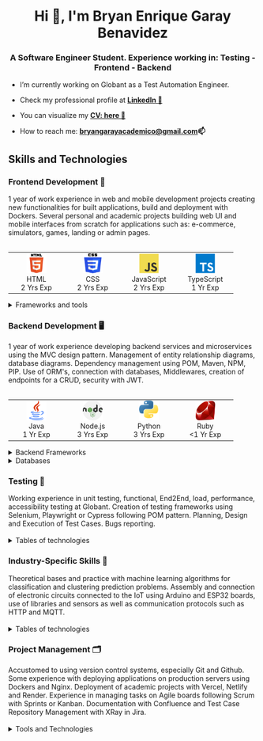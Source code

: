 <h1 align="center">Hi 👋, I'm Bryan Enrique Garay Benavidez</h1>
<h3 align="center">A Software Engineer Student. Experience working in: Testing - Frontend - Backend</h3>

- I’m currently working on Globant as a Test Automation Engineer.

- Check my professional profile at **<a href="https://www.linkedin.com/in/bg99astro/" target="_blank" rel="nofollow">LinkedIn 💼</a>**

- You can visualize my **<a href="https://www.canva.com/design/DAFsATEDU_4/RKKjNPBKEMcvp4DxJjnp9w/edit?utm_content=DAFsATEDU_4&utm_campaign=designshare&utm_medium=link2&utm_source=sharebutton" target="_blank" rel="nofollow">CV: here 📑 </a>**

- How to reach me: **bryangarayacademico@gmail.com📫** 

<h2 align="left">Skills and Technologies</h2>

<h3 align="left">Frontend Development 📱</h3>
1 year of work experience in web and mobile development projects creating new functionalities for built applications, build and deployment with Dockers. Several personal and academic projects building web UI and mobile interfaces from scratch for applications such as: e-commerce, simulators, games, landing or admin pages.
<br />
<br />
<table border-collapse="collapse">
  <tr>
    <td align="center" width="100">
      <span>
        <img src="./icons/html.svg" alt="html" width="40" height="40"/><br />
        HTML<br />
        2&nbsp;Yrs&nbsp;Exp
      </span>
    </td>
    <td align="center" width="100">
      <span>
        <img src="./icons/css.png" alt="css" width="40" height="40"/><br />
        CSS<br />
        2&nbsp;Yrs&nbsp;Exp
      </span>
    </td>
    <td align="center" width="100">
      <span>
        <img src="./icons/js.svg" alt="javascript" width="40" height="40"/><br />
        JavaScript<br />
        2&nbsp;Yrs&nbsp;Exp
      </span>
    </td>
    <td align="center" width="100">
      <span>
        <img src="./icons/ts.svg" alt="typescript" width="40" height="40"/><br />
        TypeScript<br />
        1&nbsp;Yr&nbsp;Exp
      </span>
    </td>
  </tr>
</table>

<details>
  <summary>Frameworks and tools</summary>
  <br />
  <table>
    <tr>
      <th>Web UI</th>
      <td align="center" width="100">
        <span>
          <img src="./icons/react.svg" alt="react" width="40" height="40"/><br />
          React<br />
          2&nbsp;Yrs&nbsp;Exp
        </span>
      </td>
      <td align="center" width="100">
        <span>
          <img src="./icons/angular.svg" alt="angular" width="40" height="40"/><br />
          Angular<br />
          1&nbsp;Yr&nbsp;Exp
        </span>
      </td>
      <td align="center" width="100">
        <span>
          <img src="./icons/next.svg" alt="nextjs" width="40" height="40"/><br />
          Next.js<br />
          1&nbsp;Yr&nbsp;Exp
        </span>
      </td>
      <td align="center" width="100">
        <span>
          <img src="./icons/tailwind.svg" alt="tailwind" width="40" height="40"/><br />
          TailwindCSS<br />
          1&nbsp;Yr&nbsp;Exp
        </span>
      </td>
      <td align="center" width="100">
        <span>
          <img src="./icons/vite.png" alt="vite" width="40" height="40"/><br />
          Vite<br />
          1&nbsp;Yr&nbsp;Exp
        </span>
      </td>
    </tr>
    <tr>
      <th>Mobile</th>
      <td align="center" width="100">
        <span>
          <img src="./icons/react-native.svg" alt="react native" width="40" height="40"/><br />
          React Native<br />
          1&nbsp;Yr&nbsp;Exp
        </span>
      </td>
      <td align="center" width="100">
        <span>
          <img src="./icons/ionic.png" alt="ionic" width="40" height="40"/><br />
          Ionic<br />
          1&nbsp;Yr&nbsp;Exp
        </span>
      </td>
      <td align="center" width="100">
        <span>
          <img src="./icons/android.png" alt="android" width="40" height="40"/><br />
          Android<br />
          1&nbsp;Yr&nbsp;Exp
        </span>
      </td>
      <td align="center" width="100">
        <span>
          <img src="./icons/android-studio.png" alt="android" width="40" height="40"/><br />
          Android Studio<br />
          1&nbsp;Yr&nbsp;Exp
        </span>
      </td>
      <td align="center" width="100">
        <span>
        </span>
      </td>
    </tr>
  </table>
</details>

<h3 align="left">Backend Development 🖥</h3>
1 year of work experience developing backend services and microservices using the MVC design pattern. Management of entity relationship diagrams, database diagrams. Dependency management using POM, Maven, NPM, PIP.  Use of ORM's, connection with databases, Middlewares, creation of endpoints for a CRUD, security with JWT.
<br />
<br />
<table>
  <tr>
    <td align="center" width="100">
      <span>
        <img src="./icons/java.png" alt="java" width="40" height="40"/><br />
        Java<br />
        1&nbsp;Yr&nbsp;Exp
      </span>
    </td>
    <td align="center" width="100">
      <span>
        <img src="./icons/node.png" alt="nodejs" width="40" height="40"/><br />
        Node.js<br />
        3&nbsp;Yrs&nbsp;Exp
      </span>
    </td>
    <td align="center" width="100">
      <span>
        <img src="./icons/python.png" alt="python" width="40" height="40"/><br />
        Python<br />
        3&nbsp;Yrs&nbsp;Exp
      </span>
    </td>
    <td align="center" width="100">
      <span>
        <img src="./icons/ruby.png" alt="ruby" width="40" height="40"/><br />
        Ruby<br />
        <1&nbsp;Yr&nbsp;Exp
      </span>
    </td>
  </tr>
</table>

<details>
  <summary>Backend Frameworks</summary>
  <br />
  <table>
    <tr>
      <td align="center" width="100">
        <span>
          <img src="./icons/spring.png" alt="spring boot" width="40" height="40"/><br />
          Spring Boot<br />
          1&nbsp;Yr&nbsp;Exp
        </span>
      </td>
      <td align="center" width="100">
        <span>
          <img src="./icons/express.png" alt="express" width="40" height="40"/><br />
          Express<br />
          1&nbsp;Yr&nbsp;Exp
        </span>
      </td>
      <td align="center" width="100">
        <span>
          <img src="./icons/nest.svg" alt="nestjs" width="40" height="40"/><br />
          Nest.js<br />
          1&nbsp;Yr&nbsp;Exp
        </span>
      </td>
      <td align="center" width="100">
        <span>
          <img src="./icons/django.png" alt="django" width="40" height="40"/><br />
          Django<br />
          1&nbsp;Yr&nbsp;Exp
        </span>
      </td>
      <td align="center" width="100">
        <span>
          <img src="./icons/rails.png" alt="rails" width="40" height="40"/><br />
          Rails<br />
          <1&nbsp;Yrs&nbsp;Exp
        </span>
      </td>
    </tr>
  </table>
</details>

<details>
  <summary>Databases</summary>
  <br />
  <table>
    <tr>
      <th>SQL</th>
      <td align="center" width="100"> 
        <span>
          <img src="./icons/mysql.png" alt="mysql" width="40" height="40"/><br />
          MySQL<br />
          2&nbsp;Yrs&nbsp;Exp
        </span>
      </td>
      <td align="center" width="100">
        <span>
          <img src="./icons/postgre.svg" alt="postgresql" width="40" height="40"/><br />
          PostgreSQL<br />
          2&nbsp;Yrs&nbsp;Exp
        </span>
      </td>
      <td align="center" width="100">
        <span>
          <img src="./icons/sqlite.png" alt="sqlite" width="40" height="40"/><br />
          SQLite<br />
          1&nbsp;Yr&nbsp;Exp
        </span>
      </td>
    </tr>
    <tr>
      <th>NoSQL</th>
      <td align="center" width="100">
        <span>
          <img src="./icons/mongo.svg" alt="mongodb" width="40" height="40"/><br />
          MongoDB<br />
          1&nbsp;Yr&nbsp;Exp
        </span>
      </td>
      <td align="center" width="100"> 
        <span>
          <img src="./icons/dynamodb.svg" alt="dynamodb" width="40" height="40"/><br />
          DynamoDB<br />
          <1&nbsp;Yr&nbsp;Exp
        </span>
      </td>
      <td>
        <span>
        </span>
      </td>
    </tr>
  </table>
</details>

<h3 align="left">Testing 🧪</h3>
Working experience in unit testing, functional, End2End, load, performance, accessibility testing at Globant. Creation of testing frameworks using Selenium, Playwright or Cypress following POM pattern. Planning, Design and Execution of Test Cases. Bugs reporting. 
<br />
<br />
<details>
  <summary>Tables of technologies</summary>
  <br />
  <table>
    <tr>
      <th>Test Runners</th>
      <td align="center" width="100">
        <span>
          <img src="./icons/testng.png" alt="testng" width="40" height="40"/><br />
          TestNG<br />
          <1&nbsp;Yr&nbsp;Exp
        </span>
      </td>
      <td align="center" width="100">
        <span>
          <img src="./icons/junit.png" alt="junit" width="40" height="40"/><br />
          JUnit<br />
          3&nbsp;Yrs&nbsp;Exp
        </span>
      </td>
      <td>
        <span>
        </span>
      </td>
    </tr>
    <tr>
      <th>Web</th>
      <td align="center" width="100">
        <span>
          <img src="./icons/selenium.png" alt="selenium" width="40" height="40"/><br />
          Selenium<br />
          1&nbsp;Yr&nbsp;Exp
        </span>
      </td>
      <td align="center" width="100">
        <span>
          <img src="./icons/cypress.png" alt="cypress" width="40" height="40"/><br />
          Cypress<br />
          1&nbsp;Yr&nbsp;Exp
        </span>
      </td>
      <td align="center" width="100">
        <span>
          <img src="./icons/playwright.png" alt="playwright" width="40" height="40"/><br />
          Playwright<br />
          <1&nbsp;Yr&nbsp;Exp
        </span>
      </td>
    </tr>
    <tr>
      <th>Mobile</th>
      <td align="center" width="100">
        <span>
          <img src="./icons/appium.png" alt="appium" width="40" height="40"/><br />
          Appium<br />
          <1&nbsp;Yr&nbsp;Exp
        </span>
      </td>
      <td>
        <span>
        </span>
      </td>
      <td>
        <span>
        </span>
      </td>
    </tr>
    <tr>
      <th>API</th>
      <td align="center" width="100">
        <span>
          <img src="./icons/postman.svg" alt="postman" width="40" height="40"/><br />
          Postman<br />
          2&nbsp;Yrs&nbsp;Exp
        </span>
      </td>
      <td>
        <span>
        </span>
      </td>
      <td>
        <span>
        </span>
      </td>
    </tr>
  </table>
</details>

<h3 align="left">Industry-Specific Skills 🤖</h3>
Theoretical bases and practice with machine learning algorithms for classification and clustering prediction problems.  Assembly and connection of electronic circuits connected to the IoT using Arduino and ESP32 boards, use of libraries and sensors as well as communication protocols such as HTTP and MQTT.
<br />
<br />
<details>
  <summary>Tables of technologies</summary>
  <br />
  <table>
    <tr>
      <th>Data Analysis - Machine Learning</th>
      <td align="center" width="100">
        <span>
          <img src="./icons/pandas.png" alt="pandas" width="40" height="40"/><br />
          Pandas<br />
          2&nbsp;Yrs&nbsp;Exp
        </span>
      </td>
      <td align="center" width="100">
        <span>
          <img src="./icons/numpy.png" alt="numpy" width="40" height="40"/><br />
          Numpy<br />
          2&nbsp;Yrs&nbsp;Exp
        </span>
      </td>
      <td align="center" width="100">
        <span>
          <img src="./icons/scikit-learn.svg" alt="scikit-learn" width="40" height="40"/><br />
          Scikit-learn<br />
          <1&nbsp;Yr&nbsp;Exp
        </span>
      </td>
      <td align="center" width="100">
        <span>
          <img src="./icons/tensorflow.svg" alt="tensorflow" width="40" height="40"/><br />
          TensorFlow<br />
          1&nbsp;Yr&nbsp;Exp
        </span>
      </td>
      <td align="center" width="100">
        <span>
          <img src="./icons/colab.svg" alt="colab" width="40" height="40"/><br />
          Colab<br />
          1&nbsp;Yr&nbsp;Exp
        </span>
      </td>
      <td align="center" width="100">
        <span>
          <img src="./icons/jupyter.svg" alt="jupyter" width="40" height="40"/><br />
          Jupyter Notebooks<br />
          1&nbsp;Yr&nbsp;Exp
        </span>
      </td>
    </tr>
    <tr>
      <th>Internet of Things</th>
      <td align="center" width="100">
        <span>
          <img src="./icons/cpp.svg" alt="arduino" width="40" height="40"/><br />
          C++<br />
          1&nbsp;Yr&nbsp;Exp
        </span>
      </td>
      <td align="center" width="100">
        <span>
          <img src="./icons/micropython.png" alt="micropython" width="40" height="40"/><br />
          MicroPython<br />
          1&nbsp;Yr&nbsp;Exp
        </span>
      </td>
      <td align="center" width="100">
        <span>
          <img src="./icons/arduino.png" alt="arduino" width="40" height="40"/><br />
          Arduino<br />
          1&nbsp;Yr&nbsp;Exp
        </span>
      </td>
      <td align="center" width="100">
        <span>
          <img src="./icons/esp32.png" alt="esp32" width="40" height="40"/><br />
          ESP32<br />
          1&nbsp;Yr&nbsp;Exp
        </span>
      </td>
      <td align="center" width="100">
        <span>
          <img src="./icons/ubidots.png" alt="ubidots" width="40" height="40"/><br />
          Ubidots<br />
          1&nbsp;Yr&nbsp;Exp
        </span>
      </td>
      <td align="center" width="100">
        <span>
        </span>
      </td>     
    </tr>
  </table>
</details>

<h3 align="left">Project Management 🗂️</h3>
Accustomed to using version control systems, especially Git and Github. Some experience with deploying applications on production servers using Dockers and Nginx. Deployment of academic projects with Vercel, Netlify and Render. Experience in managing tasks on Agile boards following Scrum with Sprints or Kanban. Documentation with Confluence and Test Case Repository Management with XRay in Jira.
<br />
<br />
<details>
  <summary>Tools and Technologies</summary>
  <br />
  <table>
    <tr>
      <th>Version Control System</th>
      <td align="center" width="100">
        <span>
          <img src="./icons/git.png" alt="git" width="40" height="40"/><br />
          Git<br />
          3&nbsp;Yrs&nbsp;Exp
        </span>
      </td>
      <td align="center" width="100">
        <span>
          <img src="./icons/github.jpg" alt="github" width="40" height="40"/><br />
          GitHub<br />
          3&nbsp;Yrs&nbsp;Exp
        </span>
      </td>
      <td align="center" width="100">
        <span>
          <img src="./icons/gitlab.webp" alt="gitlab" width="40" height="40"/><br />
          GitLab<br />
          1&nbsp;Yr&nbsp;Exp
        </span>
      </td>
      <td align="center" width="100">
        <span>
          <img src="./icons/bitbucket.webp" alt="bitbucket" width="40" height="40"/><br />
          Bitbucket<br />
          <1&nbsp;Yr&nbsp;Exp
        </span>
      </td>
    </tr>
    <tr>
      <th>CI/CD</th>
      <td align="center" width="100">
        <span>
          <img src="./icons/docker.png" alt="docker" width="40" height="40"/><br />
          Docker<br />
          1&nbsp;Yr&nbsp;Exp
        </span>
      </td>
      <td align="center" width="100">
        <span>
          <img src="./icons/jenkins.svg" alt="jenkins" width="40" height="40"/><br />
          Jenkins<br />
          <1&nbsp;Yr&nbsp;Exp
        </span>
      </td>
      <td align="center" width="100">
        <span>
          <img src="./icons/nginx.svg" alt="nginx" width="40" height="40"/><br />
          Nginx<br />
          <1&nbsp;Yr&nbsp;Exp
        </span>
      </td>
      <td align="center" width="100">
        <span>
        </span>
      </td>      
    </tr>
    <tr>
      <th>Project Management</th>
      <td align="center" width="100">
        <span>
          <img src="./icons/jira.svg" alt="jira" width="40" height="40"/><br />
          Jira<br />
          1&nbsp;Yr&nbsp;Exp
        </span>
      </td>
      <td align="center" width="100">
        <span>
          <img src="./icons/xray.png" alt="xray" width="40" height="40"/><br />
          XRay<br />
          1&nbsp;Yr&nbsp;Exp<br />
        </span>
      </td>
      <td align="center" width="100">
        <span>
          <img src="./icons/confluence.png" alt="confluence" width="40" height="40"/><br />
          Confluence<br />
          1&nbsp;Yr&nbsp;Exp
        </span>
      </td>
      <td align="center" width="100">
        <span>
          <img src="./icons/slack.png" alt="slack" width="40" height="40"/><br />
          Slack<br />
          3&nbsp;Yrs&nbsp;Exp
        </span>
      </td>
    </tr>
  </table>
</details>
